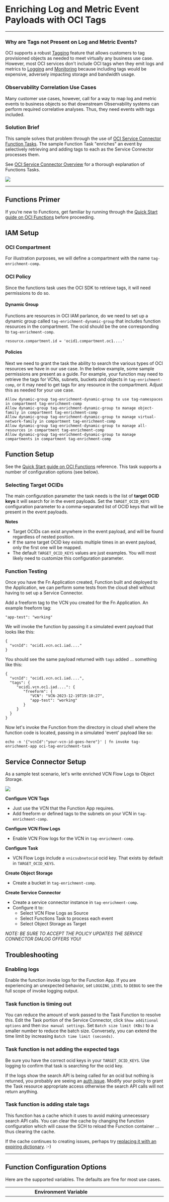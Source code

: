 # Enriching Log and Metric Event Payloads with OCI Tags

---

### Why are Tags not Present on Log and Metric Events?

OCI supports a robust [Tagging](https://docs.oracle.com/en-us/iaas/Content/Tagging/Concepts/taggingoverview.htm) 
feature that allows customers to tag provisioned objects as needed to meet virtually any business use case.
However, most OCI services don't include OCI tags when they emit logs
and metrics to [Logging](https://docs.oracle.com/en-us/iaas/Content/Logging/home.htm) and 
[Monitoring](https://docs.oracle.com/en-us/iaas/Content/Monitoring/home.htm) 
because including tags would be expensive, adversely impacting storage and bandwidth usage.

### Observability Correlation Use Cases

Many customer use cases, however, call for a way to map log and metric events to business objects so 
that downstream Observability systems can perform required correlative analyses.  Thus, they need
events with tags included.

### Solution Brief

This sample solves that problem through the use of
[OCI Service Connector Function Tasks](https://docs.oracle.com/en-us/iaas/Content/connector-hub/overview.htm). 
The sample Function Task "enriches" an event by selectively retrieving and adding tags to each as 
the Service Connector processes them. 

See [OCI Service Connector Overview](https://docs.oracle.com/en-us/iaas/Content/connector-hub/overview.htm) for 
a thorough explanation of Functions Tasks.

![](images/sch-functions-task.png)

----


## Functions Primer

If you’re new to Functions, get familiar by running through 
the [Quick Start guide on OCI Functions](http://docs.oracle.com/en-us/iaas/Content/Functions/Tasks/functionsquickstartguidestop.htm) before proceeding.


## IAM Setup

### OCI Compartment

For illustration purposes, we will define a compartment with the name `tag-enrichment-comp`.


### OCI Policy

Since the functions task uses the OCI SDK to retrieve tags, it will need permissions to do so.  

#### Dynamic Group

Functions are resources in OCI IAM parlance, do we need to set up a dynamic group called `tag-enrichment-dynamic-group` 
that includes function resources in the compartment.  The ocid should be the one corresponding to `tag-enrichment-comp`.

```
resource.compartment.id = 'ocid1.compartment.oc1....'
```

#### Policies

Next we need to grant the task the ability to search the various types of OCI resources we have in our use case.
In the below example, some sample permissions are present as a guide.  For example, your function may need to 
retrieve the tags for VCNs, subnets, buckets and objects in `tag-enrichment-comp`, or it may need to get tags for 
any resource in the compartment.  Adjust this as needed for your use case.

```
Allow dynamic-group tag-enrichment-dynamic-group to use tag-namespaces in compartment tag-enrichment-comp
Allow dynamic-group tag-enrichment-dynamic-group to manage object-family in compartment tag-enrichment-comp
Allow dynamic-group tag-enrichment-dynamic-group to manage virtual-network-family in compartment tag-enrichment-comp
Allow dynamic-group tag-enrichment-dynamic-group to manage all-resources in compartment tag-enrichment-comp
Allow dynamic-group tag-enrichment-dynamic-group to manage compartments in compartment tag-enrichment-comp
```

## Function Setup

See the [Quick Start guide on OCI Functions](http://docs.oracle.com/en-us/iaas/Content/Functions/Tasks/functionsquickstartguidestop.htm) reference.
This task supports a number of configuration options (see below).

### Selecting Target OCIDs

The main configuration parameter the task needs is the list of **target OCID keys** it will search for
in the event payloads.
Set the `TARGET_OCID_KEYS` configuration parameter to a comma-separated list of OCID keys that will be present in the event
payloads.  

**Notes**
* Target OCIDs can exist anywhere in the event payload, and will be found regardless of nested position.
* If the same target OCID key exists multiple times in an event payload, only the first one will be mapped.
* The default `TARGET_OCID_KEYS` values are just examples. You will most likely need to customize this configuration parameter.   


### Function Testing

Once you have the Fn Application created, Function built and deployed to the Application, we can perform some tests
from the cloud shell without having to set up a Service Connector.

Add a freeform tag to the VCN you created for the Fn Application.  An example freeform tag:

    "app-test": "working" 

We will invoke the function by passing it a simulated event payload that looks like this:

    {
      "vcnId": "ocid1.vcn.oc1.iad...."
    }

You should see the same payload returned with `tags` added ... something like this:

    {
      "vcnId": "ocid1.vcn.oc1.iad....",
      "tags": {
         "ocid1.vcn.oc1.iad....": {
            "freeform": {
               "VCN": "VCN-2023-12-19T19:10:27",
               "app-test": "working"
            }
         }
      }
    }

Now let's invoke the Function from the directory in cloud shell where the function code is located, 
passing in a simulated 'event' payload like so:

    echo -n '{"vcnId":"your-vcn-id-goes-here"}' | fn invoke tag-enrichment-app oci-tag-enrichment-task


## Service Connector Setup

As a sample test scenario, let's write enriched VCN Flow Logs to Object Storage.


![](images/sch-mapping.png)

**Configure VCN Tags**
* Just use the VCN that the Function App requires.
* Add freeform or defined tags to the subnets on your VCN in `tag-enrichment-comp`.

**Configure VCN Flow Logs**
* Enable VCN Flow logs for the VCN in `tag-enrichment-comp`.

**Configure Task**
* VCN Flow Logs include a `vnicsubnetocid` ocid key.  That exists by default in `TARGET_OCID_KEYS`.

**Create Object Storage**
* Create a bucket in `tag-enrichment-comp`.

**Create Service Connector**
* Create a service connector instance in `tag-enrichment-comp`.
* Configure it to:
  * Select VCN Flow Logs as Source
  * Select Functions Task to process each event
  * Select Object Storage as Target

_NOTE: BE SURE TO ACCEPT THE POLICY UPDATES THE SERVICE CONNECTOR DIALOG OFFERS YOU!_

## Troubleshooting

### Enabling logs

Enable the function invoke logs for the Function App.  If you are experiencing an unexpected behavior, 
set `LOGGING_LEVEL` to `DEBUG` to see the full scope of invoke logging output.

### Task function is timing out

You can reduce the amount of work passed to the Task Function to resolve this. Edit the Task portion of 
the Service Connector, click `Show additional options` and then `Use manual settings`. Set `Batch size limit (KBs)` 
to a smaller number to reduce the batch size.  Conversely, you can extend the time limit by 
increasing `Batch time limit (seconds)`.

### Task function is not adding the expected tags

Be sure you have the correct ocid keys in your `TARGET_OCID_KEYS`.  Use logging to confirm that task is searching 
for the ocid key.   

If the logs show the search API is being called for an ocid but nothing is returned, you probably are 
seeing an [auth issue](https://docs.oracle.com/en-us/iaas/Content/connector-hub/overview.htm#Authenti). Modify 
your policy to grant the Task resource appropriate access otherwise the search API calls will not return 
anything.

### Task function is adding stale tags

This function has a cache which it uses to avoid making unnecessary search API calls. You can clear the 
cache by changing the function configuration which will cause the SCH to reload the Function container 
... thus clearing the cache.

If the cache continues to creating issues, perhaps try
[replacing it with an expiring dictionary](https://pypi.org/project/expiring-dict/).  :-)

----

## Function Configuration Options

Here are the supported variables.  The defaults are fine for most use cases.

| Environment Variable  |                      Default                       | Purpose                                                                                                                                                                                                                                         |
|-----------------------|:--------------------------------------------------:|:------------------------------------------------------------------------------------------------------------------------------------------------------------------------------------------------------------------------------------------------|
| TARGET_OCID_KEYS                 | compartmentId,vcnId,subnetId,vnicId,vnicsubnetocid | Target OCIDs can exist anywhere in the event JSON payload, regardless of nested position.  Simply provide a comma-separated list of OCID keys (l-values) in the JSON.  The tags for each will be retrieved and added.                           |
| TARGET_OCID_KEYS_WARN_IF_NOT_FOUND |                       False                        | A superset of 'target_ocid_keys' may be declared to cover a wide variety of heterogeneous event types.  Default of False suppresses log warnings when a target ocid key is not found in the event payload.                                      |
| INCLUDE_FREEFORM_TAGS |                        True                        | Determine whether 'freeform' tags should be included.                                                                                                                                                                                           |
| INCLUDE_DEFINED_TAGS  |                        True                        | Determine whether 'defined' tags should be included.                                                                                                                                                                                            |
| INCLUDE_SYSTEM_TAGS   |                        True                        | Determine whether 'system' tages should be included.                                                                                                                                                                                            |
| TAG_ASSEMBLY_KEY   |                        tags                        | The assembly key is the dictionary key used to add tags to the event payload.                                                                                                                                                                   |
| TAG_ASSEMBLY_OMIT_EMPTY_RESULTS   |                        True                        | Determines whether empty tag dictionaries will be emitted for 'freeform', 'defined' or 'system' tag types when there are none found.  Downstream logic may expect to find these l-values even if empty. If that is the case, set this to False. |
| LOGGING_LEVEL         |                        INFO                        | Controls function logging outputs.  Choices: INFO, WARN, CRITICAL, ERROR, DEBUG                                                                                                                                                                 |

----
## **OCI** Related Workshops
LiveLabs is the place to explore Oracle's products and services using workshops designed to 
enhance your experience building and deploying applications on the Cloud and On-Premises.
ur library of workshops cover everything from how to provision the world's first autonomous 
database to setting up a webserver on Oracle's world-class OCI Generation 2 infrastructure, 
machine learning and much more.  Use your existing Oracle Cloud account, 
a [Free Tier](https://www.oracle.com/cloud/free/) account or a LiveLabs Cloud Account to build, test, 
and deploy applications on Oracle's Cloud.

Visit [LiveLabs](http://bit.ly/golivelabs) now to get started.  Workshops are added weekly, please visit frequently for new content.

## License
Copyright (c) 2014, 2023 Oracle and/or its affiliates
The Universal Permissive License (UPL), Version 1.0
